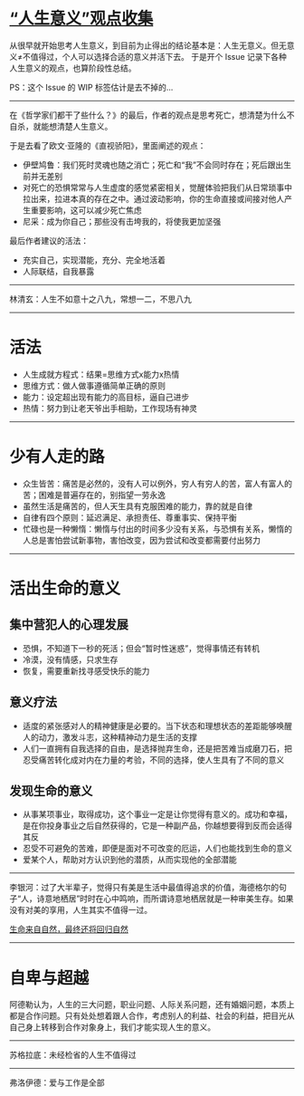 # [“人生意义”观点收集](https://github.com/zzy131250/gitblog/issues/7)

从很早就开始思考人生意义，到目前为止得出的结论基本是：人生无意义。但无意义≠不值得过，个人可以选择合适的意义并活下去。
于是开个 Issue 记录下各种人生意义的观点，也算阶段性总结。

PS：这个 Issue 的 WIP 标签估计是去不掉的...

---

在《哲学家们都干了些什么？》的最后，作者的观点是思考死亡，想清楚为什么不自杀，就能想清楚人生意义。

于是去看了欧文·亚隆的《直视骄阳》，里面阐述的观点：

- 伊壁鸠鲁：我们死时灵魂也随之消亡；死亡和“我”不会同时存在；死后跟出生前并无差别
- 对死亡的恐惧常常与人生虚度的感觉紧密相关，觉醒体验把我们从日常琐事中拉出来，拉进本真的存在之中。通过波动影响，你的生命直接或间接对他人产生重要影响，这可以减少死亡焦虑
- 尼采：成为你自己；那些没有击垮我的，将使我更加坚强

最后作者建议的活法：

- 充实自己，实现潜能，充分、完全地活着
- 人际联结，自我暴露

---

林清玄：人生不如意十之八九，常想一二，不思八九

---

# 活法
- 人生成就方程式：结果=思维方式x能力x热情
- 思维方式：做人做事遵循简单正确的原则
- 能力：设定超出现有能力的高目标，逼自己进步
- 热情：努力到让老天爷出手相助，工作现场有神灵

---

# 少有人走的路
- 众生皆苦：痛苦是必然的，没有人可以例外，穷人有穷人的苦，富人有富人的苦；困难是普遍存在的，别指望一劳永逸
- 虽然生活是痛苦的，但人天生具有克服困难的能力，靠的就是自律
- 自律有四个原则：延迟满足、承担责任、尊重事实、保持平衡
- 忙碌也是一种懒惰：懒惰与付出的时间多少没有关系，与恐惧有关系，懒惰的人总是害怕尝试新事物，害怕改变，因为尝试和改变都需要付出努力

---

# 活出生命的意义
## 集中营犯人的心理发展
- 恐惧，不知道下一秒的死活；但会“暂时性迷惑”，觉得事情还有转机
- 冷漠，没有情感，只求生存
- 恢复，需要重新找寻感受快乐的能力

## 意义疗法
- 适度的紧张感对人的精神健康是必要的。当下状态和理想状态的差距能够唤醒人的动力，激发斗志，这种精神动力是生活的支撑
- 人们一直拥有自我选择的自由，是选择抛弃生命，还是把苦难当成磨刀石，把忍受痛苦转化成对内在力量的考验，不同的选择，使人生具有了不同的意义

## 发现生命的意义
- 从事某项事业，取得成功，这个事业一定是让你觉得有意义的。成功和幸福，是在你投身事业之后自然获得的，它是一种副产品，你越想要得到反而会适得其反
- 忍受不可避免的苦难，即便是面对不可改变的厄运，人们也能找到生命的意义
- 爱某个人，帮助对方认识到他的潜质，从而实现他的全部潜能

---

李银河：过了大半辈子，觉得只有美是生活中最值得追求的价值，海德格尔的句子“人，诗意地栖居”时时在心中鸣响，而所谓诗意地栖居就是一种审美生存。如果没有对美的享用，人生其实不值得一过。

[生命来自自然，最终还将回归自然](https://mp.weixin.qq.com/s/yOjxk3Y8rzQAauHH-mDDNg)

---

# 自卑与超越
阿德勒认为，人生的三大问题，职业问题、人际关系问题，还有婚姻问题，本质上都是合作问题。只有处处想着跟人合作，考虑别人的利益、社会的利益，把目光从自己身上转移到合作对象身上，我们才能实现人生的意义。

---

苏格拉底：未经检省的人生不值得过

---

弗洛伊德：爱与工作是全部